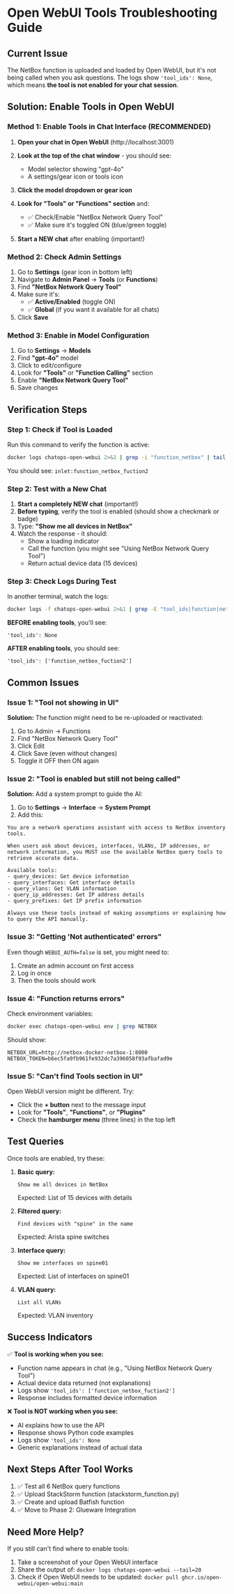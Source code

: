 # Open WebUI Tools Troubleshooting Guide

## Current Issue
The NetBox function is uploaded and loaded by Open WebUI, but it's not being called when you ask questions. The logs show `'tool_ids': None`, which means **the tool is not enabled for your chat session**.

## Solution: Enable Tools in Open WebUI

### Method 1: Enable Tools in Chat Interface (RECOMMENDED)

1. **Open your chat in Open WebUI** (http://localhost:3001)

2. **Look at the top of the chat window** - you should see:
   - Model selector showing "gpt-4o"
   - A settings/gear icon or tools icon

3. **Click the model dropdown or gear icon**

4. **Look for "Tools" or "Functions" section** and:
   - ✅ Check/Enable "NetBox Network Query Tool"
   - ✅ Make sure it's toggled ON (blue/green toggle)

5. **Start a NEW chat** after enabling (important!)

### Method 2: Check Admin Settings

1. Go to **Settings** (gear icon in bottom left)
2. Navigate to **Admin Panel** → **Tools** (or **Functions**)
3. Find **"NetBox Network Query Tool"**
4. Make sure it's:
   - ✅ **Active/Enabled** (toggle ON)
   - ✅ **Global** (if you want it available for all chats)
5. Click **Save**

### Method 3: Enable in Model Configuration

1. Go to **Settings** → **Models**
2. Find **"gpt-4o"** model
3. Click to edit/configure
4. Look for **"Tools"** or **"Function Calling"** section
5. Enable **"NetBox Network Query Tool"**
6. Save changes

## Verification Steps

### Step 1: Check if Tool is Loaded
Run this command to verify the function is active:
```bash
docker logs chatops-open-webui 2>&1 | grep -i "function_netbox" | tail -5
```

You should see: `inlet:function_netbox_fuction2`

### Step 2: Test with a New Chat
1. **Start a completely NEW chat** (important!)
2. **Before typing**, verify the tool is enabled (should show a checkmark or badge)
3. Type: **"Show me all devices in NetBox"**
4. Watch the response - it should:
   - Show a loading indicator
   - Call the function (you might see "Using NetBox Network Query Tool")
   - Return actual device data (15 devices)

### Step 3: Check Logs During Test
In another terminal, watch the logs:
```bash
docker logs -f chatops-open-webui 2>&1 | grep -E "tool_ids|function|netbox"
```

**BEFORE enabling tools**, you'll see:
```
'tool_ids': None
```

**AFTER enabling tools**, you should see:
```
'tool_ids': ['function_netbox_fuction2']
```

## Common Issues

### Issue 1: "Tool not showing in UI"
**Solution:** The function might need to be re-uploaded or reactivated:
1. Go to Admin → Functions
2. Find "NetBox Network Query Tool"
3. Click Edit
4. Click Save (even without changes)
5. Toggle it OFF then ON again

### Issue 2: "Tool is enabled but still not being called"
**Solution:** Add a system prompt to guide the AI:
1. Go to **Settings** → **Interface** → **System Prompt**
2. Add this:
```
You are a network operations assistant with access to NetBox inventory tools.

When users ask about devices, interfaces, VLANs, IP addresses, or network information, you MUST use the available NetBox query tools to retrieve accurate data.

Available tools:
- query_devices: Get device information
- query_interfaces: Get interface details
- query_vlans: Get VLAN information
- query_ip_addresses: Get IP address details
- query_prefixes: Get IP prefix information

Always use these tools instead of making assumptions or explaining how to query the API manually.
```

### Issue 3: "Getting 'Not authenticated' errors"
Even though `WEBUI_AUTH=false` is set, you might need to:
1. Create an admin account on first access
2. Log in once
3. Then the tools should work

### Issue 4: "Function returns errors"
Check environment variables:
```bash
docker exec chatops-open-webui env | grep NETBOX
```

Should show:
```
NETBOX_URL=http://netbox-docker-netbox-1:8000
NETBOX_TOKEN=b6ec5fa9fb961fe932dc7a396058f93afbafad9e
```

### Issue 5: "Can't find Tools section in UI"
Open WebUI version might be different. Try:
- Click the **+ button** next to the message input
- Look for **"Tools"**, **"Functions"**, or **"Plugins"**
- Check the **hamburger menu** (three lines) in the top left

## Test Queries

Once tools are enabled, try these:

1. **Basic query:**
   ```
   Show me all devices in NetBox
   ```
   Expected: List of 15 devices with details

2. **Filtered query:**
   ```
   Find devices with "spine" in the name
   ```
   Expected: Arista spine switches

3. **Interface query:**
   ```
   Show me interfaces on spine01
   ```
   Expected: List of interfaces on spine01

4. **VLAN query:**
   ```
   List all VLANs
   ```
   Expected: VLAN inventory

## Success Indicators

✅ **Tool is working when you see:**
- Function name appears in chat (e.g., "Using NetBox Network Query Tool")
- Actual device data returned (not explanations)
- Logs show `'tool_ids': ['function_netbox_fuction2']`
- Response includes formatted device information

❌ **Tool is NOT working when you see:**
- AI explains how to use the API
- Response shows Python code examples
- Logs show `'tool_ids': None`
- Generic explanations instead of actual data

## Next Steps After Tool Works

1. ✅ Test all 6 NetBox query functions
2. ✅ Upload StackStorm function (stackstorm_function.py)
3. ✅ Create and upload Batfish function
4. ✅ Move to Phase 2: Glueware Integration

## Need More Help?

If you still can't find where to enable tools:
1. Take a screenshot of your Open WebUI interface
2. Share the output of: `docker logs chatops-open-webui --tail=20`
3. Check if Open WebUI needs to be updated: `docker pull ghcr.io/open-webui/open-webui:main`
